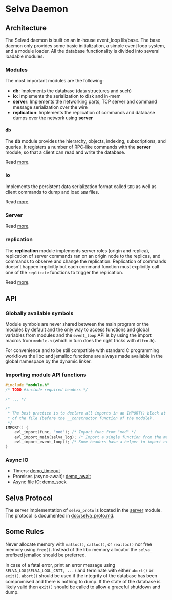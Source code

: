 <!--
Copyright (c) 2022-2023 SAULX

SPDX-License-Identifier: MIT
-->

# Selva Daemon

## Architecture

The Selvad daemon is built on an in-house event\_loop lib/base. The base daemon
only provides some basic initialization, a simple event loop system, and a
module loader. All the database functionality is divided into several loadable
modules.

### Modules

The most important modules are the following:

- **db**: Implements the database (data structures and such)
- **io**: Implements the serialization to disk and in-mem
- **server**: Implements the networking parts, TCP server and command message serialization over the wire
- **replication**: Implements the replication of commands and database dumps over the network using **server**

#### db

The **db** module provides the hierarchy, objects, indexing, subscriptions, and queries.
It registers a number of RPC-like commands with the **server** module, so that a client
can read and write the database.

Read [more](modules/db/README.md).

### io

Implements the persistent data serialization format called `SDB` as well as client
commands to dump and load `SDB` files.

Read [more](modules/io/README.md).

### Server

Read [more](modules/server/README.md).


### replication

The **replication** module implements server roles (origin and replica),
replication of server commands ran on an origin node to the replicas, and
commands to observe and change the replication. Replication of commands doesn't
happen implicitly but each command function must explicitly call one of the
`replicate` functions to trigger the replication.

Read [more](modules/replication/README.md).

## API

### Globally available symbols

Module symbols are never shared between the main program or the modules by
default and the only way to access functions and global variables from modules
and the `event_loop` API is by using the import macros from `module.h` (which
in turn does the right tricks with `dlfcn.h`).

For convenience and to be still compatible with standard C programming workflows
the libc and jemalloc functions are always made available in the global namespace
by the dynamic linker.

### Importing module API functions

```c
#include "module.h"
/* TODO #include required headers */

/* ... */

/*
 * The best practice is to declare all imports in an IMPORT() block at the end
 * of the file (before the __constructor function of the module).
 */
IMPORT() {
    evl_import(func, "mod"); /* Import func from "mod" */
    evl_import_main(selva_log); /* Import a single function from the main program. */
    evl_import_event_loop(); /* Some headers have a helper to import everything at once. */
}
```

### Async IO

- Timers: [demo\_timeout](../modules/demo_timeout)
- Promises (async-await): [demo\_await](../modules/demo_await)
- Async file IO: [demo\_sock](../modules/demo_sock)

## Selva Protocol

The server implementation of `selva_proto` is located in the
[server](../modules/server) module. The protocol is documented in
[doc/selva\_proto.md](modules/server/selva_proto.md).


## Some Rules

Never allocate memory with `malloc()`, `calloc()`, or `realloc()` nor free
memory using `free()`. Instead of the libc memory allocator the `selva_`
prefixed jemalloc should be preferred.

In case of a fatal error, print an error message using `SELVA_LOG(SELVA_LOGL_CRIT, ...)`
and terminate with either `abort()` or `exit()`. `abort()` should be used if the
integrity of the database has been compromised and there is nothing to dump. If the
state of the database is likely valid then `exit()` should be called to allow a
graceful shutdown and dump.
